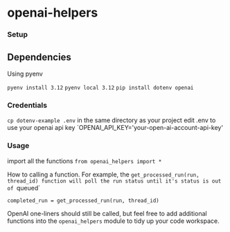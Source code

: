 # openai-helpers

### Setup

## Dependencies

Using pyenv

`pyenv install 3.12`
`pyenv local 3.12`
`pip install dotenv openai`

### Credentials
`cp dotenv-example .env`  in the same directory as your project 
edit .env to use your openai api key
`OPENAI_API_KEY='your-open-ai-account-api-key'
### Usage

import all the functions
`from openai_helpers import *`

How to calling a function. For example, the `get_processed_run(run, thread_id) function will poll the run status until it's status is out of `queued`

`completed_run = get_processed_run(run, thread_id)`

OpenAI one-liners should still be called, but feel free to add additional functions into the `openai_helpers` module to tidy up your code workspace.

